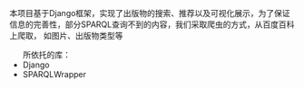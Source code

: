 本项目基于Django框架，实现了出版物的搜索、推荐以及可视化展示，为了保证信息的完善性，部分SPARQL查询不到的内容，我们采取爬虫的方式，从百度百科上爬取，
如图片、出版物类型等
<ul>所依托的库：
  <li>Django</li>
  <li>SPARQLWrapper</li>
</ul>
